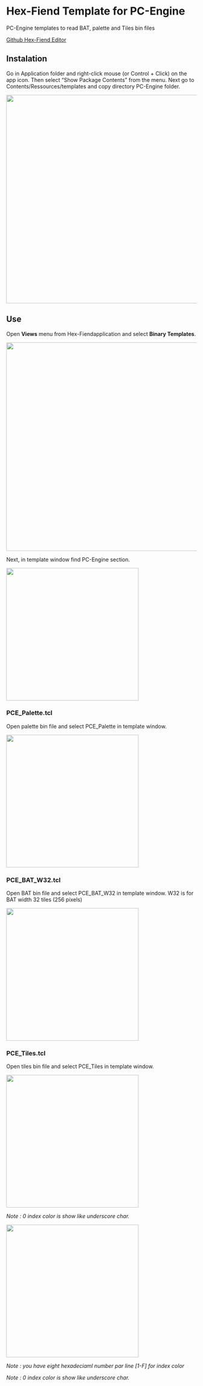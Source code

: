# Hex-Fiend Template for PC-Engine
PC-Engine templates to read BAT, palette and Tiles bin files

<a href="[my-custom-anchor-point](https://github.com/HexFiend)">Github Hex-Fiend Editor</a>

## Instalation

Go in Application folder and right-click mouse (or Control + Click) on the app icon. Then select “Show Package Contents” from the menu. 
Next go to Contents/Ressources/templates and copy directory PC-Engine folder. 

<img src="https://github.com/beddy70/Hex-Fiend-Template-for-PC-Engine-/blob/main/images/tempalte_folder.png" width="550" >

## Use

Open <b>Views</b> menu from Hex-Fiendapplication and select <b>Binary Templates</b>. 

<img src="https://github.com/beddy70/Hex-Fiend-Template-for-PC-Engine-/blob/main/images/menu_views.png" width="550" >

Next, in template window find PC-Engine section.

<img src="https://github.com/beddy70/Hex-Fiend-Template-for-PC-Engine-/blob/main/images/template_menu.png" width="350" >

### PCE_Palette.tcl

Open palette bin file and select PCE_Palette in template window. 

<img src="https://github.com/beddy70/Hex-Fiend-Template-for-PC-Engine-/blob/main/images/palette_template.png" width="350" >


### PCE_BAT_W32.tcl

Open BAT bin file and select PCE_BAT_W32 in template window. 
W32 is for BAT width 32 tiles (256 pixels)

<img src="https://github.com/beddy70/Hex-Fiend-Template-for-PC-Engine-/blob/main/images/bat32_template.png" width="350" >

### PCE_Tiles.tcl

Open tiles bin file and select PCE_Tiles in template window. 

<img src="https://github.com/beddy70/Hex-Fiend-Template-for-PC-Engine-/blob/main/images/tiles_template1.png" width="350" >

<i>Note : 0 index color is show like underscore char. </i>

<img src="https://github.com/beddy70/Hex-Fiend-Template-for-PC-Engine-/blob/main/images/tiles_template2.png" width="350" >

<i>Note : you have eight hexadeciaml number par line [1-F] for index color</i>

<i>Note : 0 index color is show like underscore char. </i>

